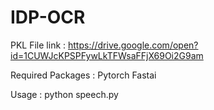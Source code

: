 # IDP-OCR

PKL File link : https://drive.google.com/open?id=1CUWJcKPSPFywLkTFWsaFFjX69Oi2G9am

Required Packages : Pytorch
                    Fastai

Usage : python speech.py
